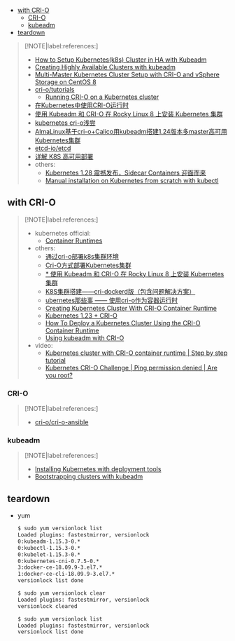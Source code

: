 <!-- START doctoc generated TOC please keep comment here to allow auto update -->
<!-- DON'T EDIT THIS SECTION, INSTEAD RE-RUN doctoc TO UPDATE -->

- [with CRI-O](#with-cri-o)
  - [CRI-O](#cri-o)
  - [kubeadm](#kubeadm)
- [teardown](#teardown)

<!-- END doctoc generated TOC please keep comment here to allow auto update -->

> [!NOTE|label:references:]
> - [How to Setup Kubernetes(k8s) Cluster in HA with Kubeadm](https://www.linuxtechi.com/setup-highly-available-kubernetes-cluster-kubeadm/)
> - [Creating Highly Available Clusters with kubeadm](https://kubernetes.io/docs/setup/production-environment/tools/kubeadm/high-availability/)
> - [Multi-Master Kubernetes Cluster Setup with CRI-O and vSphere Storage on CentOS 8](https://blog.yasithab.com/centos/multi-master-kubernetes-cluster-setup-with-crio-and-vsphere-storage-on-centos-8/)
> - [cri-o/tutorials](https://github.com/cri-o/cri-o/tree/main/tutorials)
>   - [Running CRI-O on a Kubernetes cluster](https://github.com/cri-o/cri-o/blob/main/tutorials/kubernetes.md)
> - [在Kubernetes中使用CRI-O运行时](https://zhuanlan.zhihu.com/p/402497610)
> - [使用 Kubeadm 和 CRI-O 在 Rocky Linux 8 上安装 Kubernetes 集群](https://blog.csdn.net/wchbest/article/details/131038029)
> - [kubernetes cri-o浅尝](https://www.bilibili.com/read/cv20869471)
> - [AlmaLinux基于cri-o+Calico用kubeadm搭建1.24版本多master高可用Kubernetes集群](https://blog.csdn.net/lic95/article/details/125025782)
> - [etcd-io/etcd](https://github.com/etcd-io/etcd/release)
> - [详解 K8S 高可用部署](https://mp.weixin.qq.com/s?__biz=MzU0OTE4MzYzMw==&mid=2247550185&sn=6286db333de97b99584301956a339e3a&chksm=fbb18d17ccc60401b232e9ebb54eb2970129caa0595c454f4356f6ee29f87a6b63adc9b97af0)
> - others:
>   - [Kubernetes 1.28 震撼发布，Sidecar Containers 迎面而来](https://baijiahao.baidu.com/s?id=1774263469282248861)
>   - [Manual installation on Kubernetes from scratch with kubectl](https://www.ibm.com/docs/en/cloud-paks/foundational-services/3.23?topic=software-manual-installation-kubernetes-from-scratch-kubectl)

## with CRI-O

> [!NOTE|label:references:]
> - kubernetes official:
>   - [Container Runtimes](https://kubernetes.io/docs/setup/production-environment/container-runtimes/)
> - others:
>   - [通过cri-o部署k8s集群环境](https://blog.csdn.net/weixin_64334766/article/details/133687425)
>   - [Cri-O方式部署Kubernetes集群](https://blog.csdn.net/weixin_72583321/article/details/139256731)
>   - [* 使用 Kubeadm 和 CRI-O 在 Rocky Linux 8 上安装 Kubernetes 集群](https://blog.csdn.net/wchbest/article/details/131038029)
>   - [K8S集群搭建——cri-dockerd版（包含问题解决方案）](https://blog.csdn.net/qq_61468858/article/details/139063860)
>   - [ubernetes那些事 —— 使用cri-o作为容器运行时](https://zhuanlan.zhihu.com/p/334766611)
>   - [Creating Kubernetes Cluster With CRI-O Container Runtime](https://cloudyuga.guru/blogs/creating-kubernetes-cluster-with-cri-o-container-runtime/)
>   - [Kubernetes 1.23 + CRI-O](https://blog.kubesimplify.com/kubernetes-crio)
>   - [How To Deploy a Kubernetes Cluster Using the CRI-O Container Runtime](https://earthly.dev/blog/deploy-kubernetes-cri-o-container-runtime/)
>   - [Using kubeadm with CRI-O](https://projectatomic.io/blog/2017/06/using-kubeadm-with-cri-o/)
> - video:
>   - [Kubernetes cluster with CRI-O container runtime | Step by step tutorial](https://www.youtube.com/watch?v=bV5RcNiHlfw)
>   - [Kubernetes CRI-O Challenge | Ping permission denied | Are you root?](https://www.youtube.com/watch?v=ZKJ9oFwjosM)

### CRI-O

> [!NOTE|label:references:]
> - [cri-o/cri-o-ansible](https://github.com/cri-o/cri-o-ansible)

### kubeadm

> [!NOTE|label:references:]
> - [Installing Kubernetes with deployment tools](https://kubernetes.io/docs/setup/production-environment/tools/)
> - [Bootstrapping clusters with kubeadm](https://kubernetes.io/docs/setup/production-environment/tools/kubeadm/)

## teardown

- yum
  ```bash
  $ sudo yum versionlock list
  Loaded plugins: fastestmirror, versionlock
  0:kubeadm-1.15.3-0.*
  0:kubectl-1.15.3-0.*
  0:kubelet-1.15.3-0.*
  0:kubernetes-cni-0.7.5-0.*
  3:docker-ce-18.09.9-3.el7.*
  1:docker-ce-cli-18.09.9-3.el7.*
  versionlock list done

  $ sudo yum versionlock clear
  Loaded plugins: fastestmirror, versionlock
  versionlock cleared

  $ sudo yum versionlock list
  Loaded plugins: fastestmirror, versionlock
  versionlock list done
  ```
